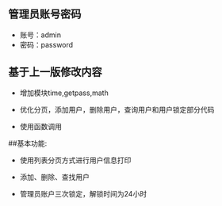 ## 管理员账号密码
 - 账号：admin
 - 密码：password


## 基于上一版修改内容
- 增加模块time,getpass,math

- 优化分页，添加用户，删除用户，查询用户和用户锁定部分代码

- 使用函数调用


##基本功能:
- 使用列表分页方式进行用户信息打印

- 添加、删除、查找用户

- 管理员账户三次锁定，解锁时间为24小时